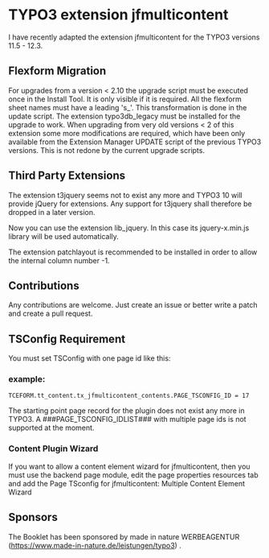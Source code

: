 # TYPO3 extension jfmulticontent

I have recently adapted the extension jfmulticontent for the TYPO3 versions 11.5 - 12.3.

## Flexform Migration

For upgrades from a version < 2.10 the upgrade script must be executed once in the Install Tool.
It is only visible if it is required. All the flexform sheet names must have a leading 's_'. 
This transformation is done in the update script. The extension typo3db_legacy must be installed for the upgrade to work.
When upgrading from very old versions < 2 of this extension some more modifications are required, which have been only available from the Extension Manager UPDATE script of the previous TYPO3 versions. This is not redone by the current upgrade scripts.

## Third Party Extensions

The extension t3jquery seems not to exist any more and TYPO3 10 will provide jQuery for extensions. Any support for t3jquery shall therefore be dropped in a later version.

Now you can use the extension lib_jquery. In this case its jquery-x.min.js library will be used automatically.

The extension patchlayout is recommended to be installed in order to allow the internal column number -1.

## Contributions

Any contributions are welcome. Just create an issue or better write a patch and create a pull request.


## TSConfig Requirement

You must set TSConfig with one page id like this:
### example:
```
TCEFORM.tt_content.tx_jfmulticontent_contents.PAGE_TSCONFIG_ID = 17

```

The starting point page record for the plugin does not exist any more in TYPO3.
A ###PAGE_TSCONFIG_IDLIST### with multiple page ids is not supported at the moment.

### Content Plugin Wizard

If you want to allow a content element wizard for jfmulticontent, then you must use the 
backend page module, edit the page properties resources tab and add the Page TSconfig for jfmulticontent: Multiple Content Element Wizard

## Sponsors

The Booklet has been sponsored by made in nature WERBEAGENTUR (https://www.made-in-nature.de/leistungen/typo3) .

